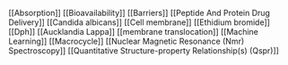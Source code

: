 [[Absorption]]
[[Bioavailability]]
[[Barriers]]
[[Peptide And Protein Drug Delivery]]
[[Candida albicans]]
[[Cell membrane]]
[[Ethidium bromide]]
[[Dph]]
[[Aucklandia Lappa]]
[[membrane translocation]]
[[Machine Learning]]
[[Macrocycle]]
[[Nuclear Magnetic Resonance (Nmr) Spectroscopy]]
[[Quantitative Structure-property Relationship(s) (Qspr)]]
